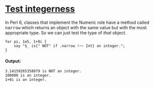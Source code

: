 [1]: http://rosettacode.org/wiki/Test_integerness

# [Test integerness][1]

In Perl 6, classes that implement the Numeric role have a method called <tt>narrow</tt> which returns an object with the same value but with the most appropriate type. So we can just test the type of _that_ object.

```perl6
for pi, 1e5, 1+0i {
    say "$_ is{" NOT" if .narrow !~~ Int} an integer.";
}
```

#### Output:
```
3.14159265358979 is NOT an integer.
100000 is an integer.
1+0i is an integer.
```